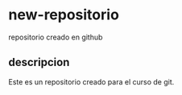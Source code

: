 # new-repositorio
repositorio creado en github
## descripcion
Este es un repositorio creado para el curso de git.
